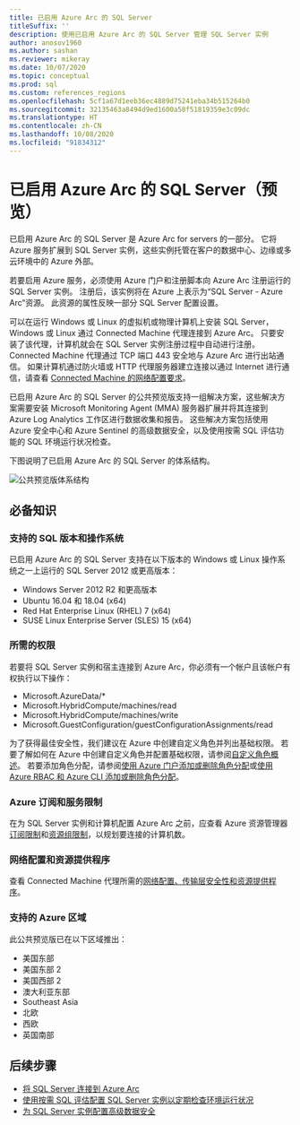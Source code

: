 ```yaml
---
title: 已启用 Azure Arc 的 SQL Server
titleSuffix: ''
description: 使用已启用 Azure Arc 的 SQL Server 管理 SQL Server 实例
author: anosov1960
ms.author: sashan
ms.reviewer: mikeray
ms.date: 10/07/2020
ms.topic: conceptual
ms.prod: sql
ms.custom: references_regions
ms.openlocfilehash: 5cf1a67d1eeb36ec4889d75241eba34b515264b0
ms.sourcegitcommit: 32135463a8494d9ed1600a58f51819359e3c09dc
ms.translationtype: HT
ms.contentlocale: zh-CN
ms.lasthandoff: 10/08/2020
ms.locfileid: "91834312"
---
```

# <a name="azure-arc-enabled-sql-server-preview"></a>已启用 Azure Arc 的 SQL Server（预览）

已启用 Azure Arc 的 SQL Server 是 Azure Arc for servers 的一部分。 它将 Azure 服务扩展到 SQL Server 实例，这些实例托管在客户的数据中心、边缘或多云环境中的 Azure 外部。

若要启用 Azure 服务，必须使用 Azure 门户和注册脚本向 Azure Arc 注册运行的 SQL Server 实例。 注册后，该实例将在 Azure 上表示为“SQL Server - Azure Arc”资源。 此资源的属性反映一部分 SQL Server 配置设置。

可以在运行 Windows 或 Linux 的虚拟机或物理计算机上安装 SQL Server，Windows 或 Linux 通过 Connected Machine 代理连接到 Azure Arc。 只要安装了该代理，计算机就会在 SQL Server 实例注册过程中自动进行注册。 Connected Machine 代理通过 TCP 端口 443 安全地与 Azure Arc 进行出站通信。 如果计算机通过防火墙或 HTTP 代理服务器建立连接以通过 Internet 进行通信，请查看 [Connected Machine 的网络配置要求](/azure/azure-arc/servers/agent-overview#prerequisites)。

已启用 Azure Arc 的 SQL Server 的公共预览版支持一组解决方案，这些解决方案需要安装 Microsoft Monitoring Agent (MMA) 服务器扩展并将其连接到 Azure Log Analytics 工作区进行数据收集和报告。 这些解决方案包括使用 Azure 安全中心和 Azure Sentinel 的高级数据安全，以及使用按需 SQL 评估功能的 SQL 环境运行状况检查。

下图说明了已启用 Azure Arc 的 SQL Server 的体系结构。

![公共预览版体系结构](media/overview/pubic-preview-architecture.png)

## <a name="prerequisites"></a>必备知识

### <a name="supported-sql-versions-and-operating-systems"></a>支持的 SQL 版本和操作系统

已启用 Azure Arc 的 SQL Server 支持在以下版本的 Windows 或 Linux 操作系统之一上运行的 SQL Server 2012 或更高版本：

- Windows Server 2012 R2 和更高版本
- Ubuntu 16.04 和 18.04 (x64)
- Red Hat Enterprise Linux (RHEL) 7 (x64) 
- SUSE Linux Enterprise Server (SLES) 15 (x64)

### <a name="required-permissions"></a>所需的权限

若要将 SQL Server 实例和宿主连接到 Azure Arc，你必须有一个帐户且该帐户有权执行以下操作：
   * Microsoft.AzureData/*
   * Microsoft.HybridCompute/machines/read
   * Microsoft.HybridCompute/machines/write
   * Microsoft.GuestConfiguration/guestConfigurationAssignments/read

为了获得最佳安全性，我们建议在 Azure 中创建自定义角色并列出基础权限。 若要了解如何在 Azure 中创建自定义角色并配置基础权限，请参阅[自定义角色概述](https://docs.microsoft.com/azure/active-directory/users-groups-roles/roles-custom-overview)。 若要添加角色分配，请参阅[使用 Azure 门户添加或删除角色分配](https://docs.microsoft.com/azure/role-based-access-control/role-assignments-portal)或[使用 Azure RBAC 和 Azure CLI 添加或删除角色分配](https://docs.microsoft.com/azure/role-based-access-control/role-assignments-cli)。

### <a name="azure-subscription-and-service-limits"></a>Azure 订阅和服务限制

在为 SQL Server 实例和计算机配置 Azure Arc 之前，应查看 Azure 资源管理器[订阅限制](/azure/azure-resource-manager/management/azure-subscription-service-limits#subscription-limits)和[资源组限制](/azure/azure-resource-manager/management/azure-subscription-service-limits#resource-group-limits)，以规划要连接的计算机数。

### <a name="networking-configuration-and-resource-providers"></a>网络配置和资源提供程序

查看 Connected Machine 代理所需的[网络配置、传输层安全性和资源提供程序](/azure/azure-arc/servers/agent-overview#prerequisites)。

### <a name="supported-azure-regions"></a>支持的 Azure 区域

此公共预览版已在以下区域推出：
- 美国东部
- 美国东部 2
- 美国西部 2
- 澳大利亚东部
- Southeast Asia
- 北欧
- 西欧
- 英国南部

## <a name="next-steps"></a>后续步骤

- [将 SQL Server 连接到 Azure Arc](connect.md)
- [使用按需 SQL 评估配置 SQL Server 实例以定期检查环境运行状况](assess.md)
- [为 SQL Server 实例配置高级数据安全](configure-advanced-data-security.md)
